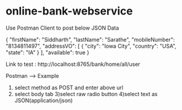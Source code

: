 # online-bank-webservice

Use Postman Client to post below JSON Data

{
    "firstName": "Siddharth",
    "lastName": "Sarathe",
    "mobileNumber": "8134811497",
    "addressVO": [
        {
            "city": "Iowa City",
            "country": "USA",
            "state": "IA"
        }
    ],
    "available": true
}


Link to test : http://localhost:8765/bank/home/all/user

Postman --> Example

1) select method as POST and enter above url
2) select body tab
3)select raw radio button
4)select text as JSON(application/json)
